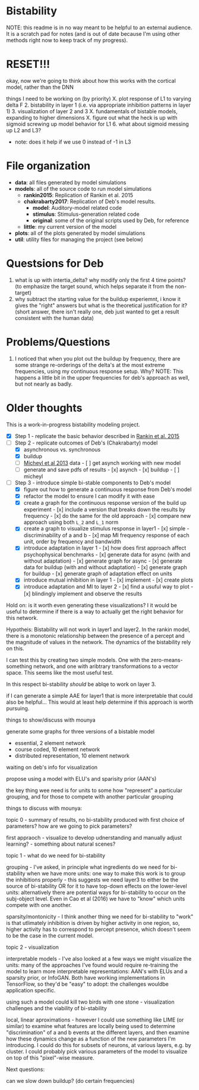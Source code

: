 

# Bistability
NOTE: this readme is in no way meant to be helpful to an external audience.
It is a scratch pad for notes (and is out of date because I'm using other methods
right now to keep track of my progress).

# RESET!!!

okay, now we're going to think about how this works with the cortical model,
rather than the DNN

things I need to be working on (by priority)
X. plot response of L1 to varying delta F
2. bistability in layer 1 (i.e. via appropriate inhibition patterns in layer 1)
3. visualization of layer 2 and 3
X. fundamentals of bistable models, expanding to higher dimensions
X. figure out what the heck is up with sigmoid screwing up
   model behavior for L1
6. what about sigmoid messing up L2 and L3?
   - note: does it help if we use 0 instead of -1 in L3
  
# File organization

* **data**: all files generated by model simulations
* **models**: all of the source code to run model simulations
  * **rankin2015**: Replication of Rankin et al. 2015
  * **chakrabarty2017**: Replication of Deb's model results.
    * **model**: Auditory-model related code
	* **stimulus**: Stimulus-generation related code
	* **original**: some of the original scripts used by Deb, for reference
  * **little**: my current version of the model
* **plots**: all of the plots generated by model simulations
* **util**: utility files for managing the project (see below)

# Questsions for Deb

1. what is up with intertia_delta? why modify only the first 4 time points? (to emphasize the target sound, which helps separate it from the non-target)
2. why subtract the starting value for the buildup experiemnt,
   i know it gives the "right" answers but what is the theoretical
   justification for it? (short answer, there isn't really one, deb just wanted to get a result consistent with the human data)

# Problems/Questions 
1. I noticed that when you plot out the buildup by frequency, there are some
   strange re-orderings of the delta's at the most extreme frequencies, using my
   continuous response setup. Why? NOTE: This happens a little bit in the upper
   frequencies for deb's approach as well, but not nearly as badly.

# Older thoughts

This is a work-in-progress bistability modeling project. 

- [x] Step 1 - replicate the basic behavior described in [Rankin et al. 2015](https://doi.org/10.1371/journal.pcbi.1004555)
- [ ] Step 2 - replicate outcomes of Deb's (Chakrabarty) model
  - [x] asynchronous vs. synchronous
  - [x] buildup
  - [ ] [Micheyl et al 2013](https://doi.org/10.1121/1.4789866) data
        - [ ] get asynch working with new model
  - [ ] generate and save pdfs of results
        - [x] asynch
        - [x] buildup
        - [ ] micheyl
- [ ] Step 3 - introduce simple bi-stable components to Deb's model
  - [x] figure out how to generate a continuous response 
        from Deb's model
  - [x] refactor the model to ensure I can modify it with ease
  - [x] create a graph for the continuous response version of the build up experiment
        - [x] include a version that breaks down the results by frequency
        - [x] do the same for the old approach
        - [x] compare new approach using both ``L_2`` and ``L_1`` norm
  - [x] create a graph to visualize stimulus response in layer1
        - [x] simple - discriminability of a and b
		- [x] map MI frequency response of each unit, order by frequency and bandwidth
  - [x] introduce adaptation in layer 1
        - [x] how does first approach affect psychophysical benchmarks
              - [x] generate data for async (with and without adaptation)
              - [x] generate graph for async
              - [x] generate data for buildup (with and without adaptation)
              - [x] generate graph for buildup
        - [x] generate graph of adaptation effect on units
  - [x] introduce mutual inhibition in layer 1
        - [x] implement
        - [x] create plots
  - [x] introduce adaptation and MI to layer 2
        - [x] find a usuful way to plot
        - [x] blindingly implement and observe the results

Hold on: is it worth even generating these visualizations? I it would
be useful to determine if there is a way to actually get the right
behavior for this network.

Hypotheis: Bistability will not work in layer1 and layer2. In the rankin model,
there is a monotonic relationship between the presence of a percept and the
magnitude of values in the network. The dynamics of the bistability rely on
this.

I can test this by creating two simple models. One with the zero-means-something network, and one with aribtrary transformations to a vector space. This seems like the most useful test. 

In this respect bi-stability *should* be ablqe to work on layer 3.

if I can generate a simple AAE for layer1 that is more interpretable
that could also be helpful... This would at least help determine if this
approach is worth pursuing.

things to show/discuss with mounya

generate some graphs for three versions of a bistable model
- essential, 2 element network
- course coded, 10 element network
- distributed representation, 10 element network

waiting on deb's info for visualization

propose using a model with ELU's and sparisity prior (AAN's)

the key thing wee need is for units to some how "represent" a particular
grouping, and for those to compete with another particular grouping

<!--------------------------------------------------------------------------->

things to discuss with mounya:

topic 0 - summary of results, no bi-stability produced with
first choice of parameters? how are we going to pick parameters?

first appraoch - visualize to develop udnerstanding and manually adjust
learning? - something about natural scenes?

topic 1 - what do we need for bi-stability

grouping - I've asked, in principle what ingredients do we need for bi-stability
when we have more units: one way to make this work is to group
the inhibitions properly - this suggests we need layer3 to either
be the source of bi-stability OR for it to have top-down effects on the
lower-level units: alternatively there are potential ways for bi-stability
to occur on the subj-object level. Even in Cao et al (2016) we have to
"know" which units compete with one another.

sparsity/montonicity - I think another thing we need for bi-stability to "work"
is that utlimately inhibition is driven by higher activity in one region, so,
higher activity has to correspond to percept presence, which doesn't seem to be
the case in the current model.

topic 2 - visualization

interpretable models - I've also looked at a few ways we might visualize the units:
many of the approaches I've found would require re-training the model
to learn more interpretable representations: AAN's with ELUs and a sparsity prior,
or InfoGAN. Both have working implementations in TensorFlow, so they'd be "easy" to adopt: the challenges wouldbe application specific.

using such a model could kill two birds with one stone - visualization challenges
and the viability of bi-stability 

local, linear aproximations - however I could use something like LIME (or
similar) to examine what features are locally being used to determine
"discrimination" of a and b events at the different layers, and then examine how
these dynamics change as a function of the new parameters I'm introducing. I
could do this for subsets of neurons, at various layers, e.g. by cluster. I
could probably pick various parameters of the model to visualize on top of this
"pixel"-wise measure.

Next questions:

can we slow down buildup? (do certain frequencies)
